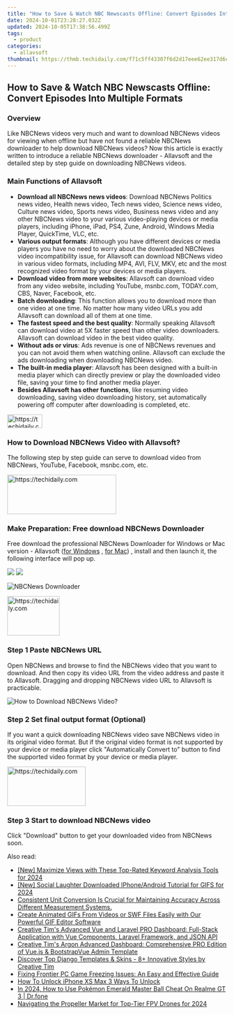 ```yaml
---
title: "How to Save & Watch NBC Newscasts Offline: Convert Episodes Into Multiple Formats"
date: 2024-10-01T23:28:27.032Z
updated: 2024-10-05T17:38:56.499Z
tags:
  - product
categories:
  - allavsoft
thumbnail: https://thmb.techidaily.com/f71c5ff43307f6d2d17eee62ee317d6c80fb14bebfbfd43367d29eb599c5ee29.jpg
---
```


## How to Save & Watch NBC Newscasts Offline: Convert Episodes Into Multiple Formats

### Overview

Like NBCNews videos very much and want to download NBCNews videos for viewing when offline but have not found a reliable NBCNews downloader to help download NBCNews videos? Now this article is exactly written to introduce a reliable NBCNews downloader - Allavsoft and the detailed step by step guide on downloading NBCNews videos.

### Main Functions of Allavsoft

* **Download all NBCNews news videos**: Download NBCNews Politics news video, Health news video, Tech news video, Science news video, Culture news video, Sports news video, Business news video and any other NBCNews video to your various video-playing devices or media players, including iPhone, iPad, PS4, Zune, Android, Windows Media Player, QuickTime, VLC, etc.
* **Various output formats**: Although you have different devices or media players you have no need to worry about the downloaded NBCNews video incompatibility issue, for Allavsoft can download NBCNews video in various video formats, including MP4, AVI, FLV, MKV, etc and the most recognized video format by your devices or media players.
* **Download video from more websites**: Allavsoft can download video from any video website, including YouTube, msnbc.com, TODAY.com, CBS, Naver, Facebook, etc.
* **Batch downloading**: This function allows you to download more than one video at one time. No matter how many video URLs you add Allavsoft can download all of them at one time.
* **The fastest speed and the best quality**: Normally speaking Allavsoft can download video at 5X faster speed than other video downloaders. Allavsoft can download video in the best video quality.
* **Without ads or virus**: Ads revenue is one of NBCNews revenues and you can not avoid them when watching online. Allavsoft can exclude the ads downloading when downloading NBCNews video.
* **The built-in media player**: Allavsoft has been designed with a built-in media player which can directly preview or play the downloaded video file, saving your time to find another media player.
* **Besides Allavsoft has other functions**, like resuming video downloading, saving video downloading history, set automatically powering off computer after downloading is completed, etc.

<!-- affiliate ads begin -->
<a href="https://25home.pxf.io/c/5597632/2148634/16836" target="_top" id="2148634">
  <img src="//a.impactradius-go.com/display-ad/16836-2148634" border="0" alt="https://techidaily.com" width="80" height="31"/>
</a>
<img height="0" width="0" src="https://25home.pxf.io/i/5597632/2148634/16836" style="position:absolute;visibility:hidden;" border="0" />
<!-- affiliate ads end -->

### How to Download NBCNews Video with Allavsoft?

The following step by step guide can serve to download video from NBCNews, YouTube, Facebook, msnbc.com, etc.

<!-- affiliate ads begin -->
<a href="https://bluettius.sjv.io/c/5597632/2139112/17108" target="_top" id="2139112">
  <img src="//a.impactradius-go.com/display-ad/17108-2139112" border="0" alt="https://techidaily.com" width="250" height="90"/>
</a>
<img height="0" width="0" src="https://bluettius.sjv.io/i/5597632/2139112/17108" style="position:absolute;visibility:hidden;" border="0" />
<!-- affiliate ads end -->

### Make Preparation: Free download NBCNews Downloader

Free download the professional NBCNews Downloader for Windows or Mac version - Allavsoft ([for Windows](https://tools.techidaily.com/allavsoft/products/) , [for Mac](https://tools.techidaily.com/allavsoft/products/)) , install and then launch it, the following interface will pop up.

[![](https://www.allavsoft.com/how-to/../images/how-to/free-download-win.jpg)](https://tools.techidaily.com/allavsoft/products/) [![](https://www.allavsoft.com/how-to/../images/how-to/free-download-mac.jpg)](https://tools.techidaily.com/allavsoft/products/)

![NBCNews Downloader](https://www.allavsoft.com/how-to/../images/allavsoft/screen-shot-600.jpg)

<!-- affiliate ads begin -->
<a href="https://aligracehair.sjv.io/c/5597632/2135393/19272" target="_top" id="2135393">
  <img src="//a.impactradius-go.com/display-ad/19272-2135393" border="0" alt="https://techidaily.com" width="120" height="90"/>
</a>
<img height="0" width="0" src="https://aligracehair.sjv.io/i/5597632/2135393/19272" style="position:absolute;visibility:hidden;" border="0" />
<!-- affiliate ads end -->

### Step 1 Paste NBCNews URL

Open NBCNews and browse to find the NBCNews video that you want to download. And then copy its video URL from the video address and paste it to Allavsoft. Dragging and dropping NBCNews video URL to Allavsoft is practicable.

![How to Download NBCNews Video?](https://www.allavsoft.com/how-to/../images/how-to/download-rtmp-video/download-rtmp-video.jpg)

### Step 2 Set final output format (Optional)

If you want a quick downloading NBCNews video save NBCNews video in its original video format. But if the original video format is not supported by your device or media player click "Automatically Convert to" button to find the supported video format by your device or media player.

<!-- affiliate ads begin -->
<a href="https://aligracehair.sjv.io/c/5597632/2135411/19272" target="_top" id="2135411">
  <img src="//a.impactradius-go.com/display-ad/19272-2135411" border="0" alt="https://techidaily.com" width="180" height="90"/>
</a>
<img height="0" width="0" src="https://aligracehair.sjv.io/i/5597632/2135411/19272" style="position:absolute;visibility:hidden;" border="0" />
<!-- affiliate ads end -->

### Step 3 Start to download NBCNews video

Click "Download" button to get your downloaded video from NBCNews soon.

<ins class="adsbygoogle"
     style="display:block"
     data-ad-format="autorelaxed"
     data-ad-client="ca-pub-7571918770474297"
     data-ad-slot="1223367746"></ins>

<ins class="adsbygoogle"
     style="display:block"
     data-ad-client="ca-pub-7571918770474297"
     data-ad-slot="8358498916"
     data-ad-format="auto"
     data-full-width-responsive="true"></ins>

<span class="atpl-alsoreadstyle">Also read:</span>
<div><ul>
<li><a href="https://youtube-web.techidaily.com/aximize-views-with-these-top-rated-keyword-analysis-tools-for-2024/"><u>[New] Maximize Views with These Top-Rated Keyword Analysis Tools for 2024</u></a></li>
<li><a href="https://twitter-videos.techidaily.com/new-social-laughter-downloaded-iphoneandroid-tutorial-for-gifs-for-2024/"><u>[New] Social Laughter Downloaded IPhone/Android Tutorial for GIFS for 2024</u></a></li>
<li><a href="https://win-fantastic.techidaily.com/consistent-unit-conversion-is-crucial-for-maintaining-accuracy-across-different-measurement-systems/"><u>Consistent Unit Conversion Is Crucial for Maintaining Accuracy Across Different Measurement Systems.</u></a></li>
<li><a href="https://video-capture.techidaily.com/create-animated-gifs-from-videos-or-swf-files-easily-with-our-powerful-gif-editor-software/"><u>Create Animated GIFs From Videos or SWF Files Easily with Our Powerful GIF Editor Software</u></a></li>
<li><a href="https://win-fantastic.techidaily.com/creative-tims-advanced-vue-and-laravel-pro-dashboard-full-stack-application-with-vue-components-laravel-framework-and-json-api/"><u>Creative Tim's Advanced Vue and Laravel PRO Dashboard: Full-Stack Application with Vue Components, Laravel Framework, and JSON API</u></a></li>
<li><a href="https://win-fantastic.techidaily.com/creative-tims-argon-advanced-dashboard-comprehensive-pro-edition-of-vuejs-and-bootstrapvue-admin-template/"><u>Creative Tim's Argon Advanced Dashboard: Comprehensive PRO Edition of Vue.js & BootstrapVue Admin Template</u></a></li>
<li><a href="https://win-fantastic.techidaily.com/discover-top-django-templates-and-skins-8plus-innovative-styles-by-creative-tim/"><u>Discover Top Django Templates & Skins - 8+ Innovative Styles by Creative Tim</u></a></li>
<li><a href="https://win-blog.techidaily.com/fixing-frontier-pc-game-freezing-issues-an-easy-and-effective-guide/"><u>Fixing Frontier PC Game Freezing Issues: An Easy and Effective Guide</u></a></li>
<li><a href="https://sim-unlock.techidaily.com/how-to-unlock-iphone-xs-max-3-ways-to-unlock-by-drfone-ios/"><u>How To Unlock iPhone XS Max 3 Ways To Unlock</u></a></li>
<li><a href="https://pokemon-go-android.techidaily.com/in-2024-how-to-use-pokemon-emerald-master-ball-cheat-on-realme-gt-3-drfone-by-drfone-virtual-android/"><u>In 2024, How to Use Pokémon Emerald Master Ball Cheat On Realme GT 3 | Dr.fone</u></a></li>
<li><a href="https://extra-guidance.techidaily.com/navigating-the-propeller-market-for-top-tier-fpv-drones-for-2024/"><u>Navigating the Propeller Market for Top-Tier FPV Drones for 2024</u></a></li>
</ul></div>

